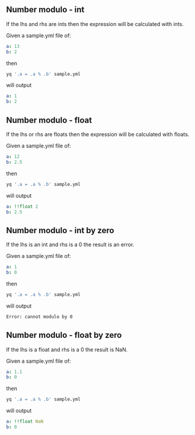 
## Number modulo - int
If the lhs and rhs are ints then the expression will be calculated with ints.

Given a sample.yml file of:
```yaml
a: 13
b: 2
```
then
```bash
yq '.a = .a % .b' sample.yml
```
will output
```yaml
a: 1
b: 2
```

## Number modulo - float
If the lhs or rhs are floats then the expression will be calculated with floats.

Given a sample.yml file of:
```yaml
a: 12
b: 2.5
```
then
```bash
yq '.a = .a % .b' sample.yml
```
will output
```yaml
a: !!float 2
b: 2.5
```

## Number modulo - int by zero
If the lhs is an int and rhs is a 0 the result is an error.

Given a sample.yml file of:
```yaml
a: 1
b: 0
```
then
```bash
yq '.a = .a % .b' sample.yml
```
will output
```bash
Error: cannot modulo by 0
```

## Number modulo - float by zero
If the lhs is a float and rhs is a 0 the result is NaN.

Given a sample.yml file of:
```yaml
a: 1.1
b: 0
```
then
```bash
yq '.a = .a % .b' sample.yml
```
will output
```yaml
a: !!float NaN
b: 0
```

